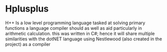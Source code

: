 # Hplusplus
H++ Is a low level programming language tasked at solving primary functions a language compiler should as well as aid particularly in arithmetic calculation. this was written in C#; hence it will share multiple similarities with the dotNET language using Nestlewood (also created in the project) as a compiler
